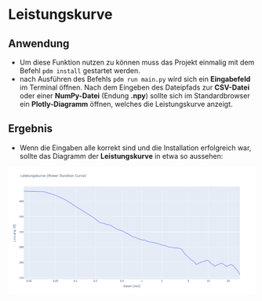 # Leistungskurve

## Anwendung
- Um diese Funktion nutzen zu können muss das Projekt einmalig mit dem Befehl `pdm install` gestartet werden.
- nach Ausführen des Befehls `pdm run main.py` wird sich ein __Eingabefeld__ im Terminal öffnen. Nach dem Eingeben des Dateipfads zur __CSV-Datei__ oder einer __NumPy-Datei__ (Endung __.npy__) sollte sich im Standardbrowser ein __Plotly-Diagramm__ öffnen, welches die Leistungskurve anzeigt.


## Ergebnis
- Wenn die Eingaben alle korrekt sind und die Installation erfolgreich war, sollte das Diagramm der __Leistungskurve__ in etwa so aussehen:


![Leistungskurve](figures/leistungskurve.png)